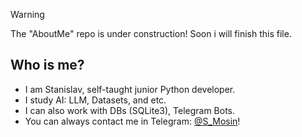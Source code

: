 > [!WARNING]
> The "AboutMe" repo is under construction! Soon i will finish this file.

## Who is me?
- I am Stanislav, self-taught junior Python developer.
- I study AI: LLM, Datasets, and etc.
- I can also work with DBs (SQLite3), Telegram Bots.
- You can always contact me in Telegram: [@S_Mosin](t.me/S_Mosin)!